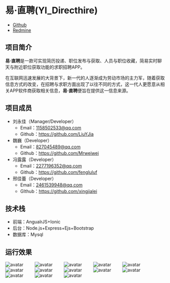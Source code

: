 # 易·直聘(YI_Directhire)
+ [Github](https://github.com/LiuYJia/YI_Directhire)
+ [Redmine](http://10.7.1.5/projects/h5_yi_directhire?jump=welcome)
## 项目简介
**易·直聘**是一款可实现简历投递、职位发布与获取、人员与职位收藏，简易实时聊天与附近职位获取功能的求职招聘APP。
  
在互联网迅速发展的大背景下，新一代的人逐渐成为劳动市场的主力军，随着获取信息方式的改变，在招聘与求职方面出现了以往不同的方式，这一代人更愿意从相关APP软件商获取相关信息，**易·直聘**便旨在提供这一信息来源。
## 项目成员
+ 刘永佳（Manager/Developer）   
   + Email：1158502533@qq.com
   + Github：https://github.com/LiuYJia
+ 魏巍（Developer）
   + Email：827045489@qq.com
   + Github：https://github.com/Mrweiwei
+ 冯露露（Developer）
   + Email：2277196352@qq.com
   + Github：https://github.com/fengluluf
+ 邢佳蕾（Developer）
   + Email：2461539948@qq.com
   + GIthub：https://github.com/xingjialei
## 技术栈
+ 前端：AngualrJS+Ionic
+ 后台：Node.js+Express+Ejs+Bootstrap
+ 数据库：Mysql
## 运行效果
![avatar](https://raw.githubusercontent.com/LiuYJia/YI_Directhire/master/images/1.png)&nbsp;&nbsp;&nbsp;&nbsp;&nbsp;&nbsp;&nbsp;&nbsp;
![avatar](https://raw.githubusercontent.com/LiuYJia/YI_Directhire/master/images/2.png)&nbsp;&nbsp;&nbsp;&nbsp;&nbsp;&nbsp;&nbsp;&nbsp;
![avatar](https://raw.githubusercontent.com/LiuYJia/YI_Directhire/master/images/3.png)&nbsp;&nbsp;&nbsp;&nbsp;&nbsp;&nbsp;&nbsp;&nbsp;
![avatar](https://raw.githubusercontent.com/LiuYJia/YI_Directhire/master/images/13.png)&nbsp;&nbsp;&nbsp;&nbsp;&nbsp;&nbsp;&nbsp;&nbsp;
![avatar](https://raw.githubusercontent.com/LiuYJia/YI_Directhire/master/images/4.png)&nbsp;&nbsp;&nbsp;&nbsp;&nbsp;&nbsp;&nbsp;&nbsp;
![avatar](https://raw.githubusercontent.com/LiuYJia/YI_Directhire/master/images/5.png)&nbsp;&nbsp;&nbsp;&nbsp;&nbsp;&nbsp;&nbsp;&nbsp;
![avatar](https://raw.githubusercontent.com/LiuYJia/YI_Directhire/master/images/6.png)&nbsp;&nbsp;&nbsp;&nbsp;&nbsp;&nbsp;&nbsp;&nbsp;
![avatar](https://raw.githubusercontent.com/LiuYJia/YI_Directhire/master/images/7.png)&nbsp;&nbsp;&nbsp;&nbsp;&nbsp;&nbsp;&nbsp;&nbsp;
![avatar](https://raw.githubusercontent.com/LiuYJia/YI_Directhire/master/images/8.png)&nbsp;&nbsp;&nbsp;&nbsp;&nbsp;&nbsp;&nbsp;&nbsp;
![avatar](https://raw.githubusercontent.com/LiuYJia/YI_Directhire/master/images/9.png)&nbsp;&nbsp;&nbsp;&nbsp;&nbsp;&nbsp;&nbsp;&nbsp;
![avatar](https://raw.githubusercontent.com/LiuYJia/YI_Directhire/master/images/10.png)&nbsp;&nbsp;&nbsp;&nbsp;&nbsp;&nbsp;&nbsp;&nbsp;
![avatar](https://raw.githubusercontent.com/LiuYJia/YI_Directhire/master/images/11.png)&nbsp;&nbsp;&nbsp;&nbsp;&nbsp;&nbsp;&nbsp;&nbsp;
![avatar](https://raw.githubusercontent.com/LiuYJia/YI_Directhire/master/images/12.png)&nbsp;&nbsp;&nbsp;&nbsp;&nbsp;&nbsp;&nbsp;&nbsp;

